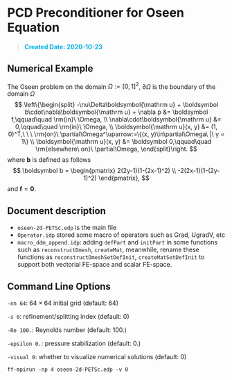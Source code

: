 # PCD Preconditioner for Oseen Equation

> <font color=ligblue>**Created Date: 2020-10-23**</font>

## Numerical Example

The Oseen problem on the domain $\Omega:=[0,1]^2$, $\partial\Omega$ is the boundary of the domain $\Omega$
$$
\left\{\begin{split}
-\nu\Delta\boldsymbol{\mathrm u} + \boldsymbol b\cdot\nabla\boldsymbol{\mathrm u} + \nabla p &= \boldsymbol f,\qquad\quad \rm{in}\ \Omega, \\
\nabla\cdot\boldsymbol{\mathrm u} &= 0,\qquad\quad \rm{in}\ \Omega, \\
\boldsymbol{\mathrm u}(x, y) &= (1, 0)^T,\ \ \ \rm{on}\ \partial\Omega^\uparrow:=\{(x, y)\in\partial\Omega\ |\ y = 1\} \\
\boldsymbol{\mathrm u}(x, y) &= \boldsymbol 0,\qquad\quad \rm{elsewhere\ on}\ \partial\Omega,
\end{split}\right.
$$
where $\boldsymbol b$ is defined as follows
$$
\boldsymbol b = \begin{pmatrix}
2(2y-1)(1-(2x-1)^2) \\
-2(2x-1)(1-(2y-1)^2)
\end{pmatrix},
$$
and $\boldsymbol f = \boldsymbol 0$.

## Document description

- `oseen-2d-PETSc.edp` is the main file
- `Operator.idp` stored some macro of operators such as Grad, UgradV, etc
- `macro_ddm_append.idp`: adding `defPart` and `initPart` in some functions such as `reconstructDmesh`, `createMat`, meanwhile, rename these functions as `reconstructDmeshSetDefInit`, `createMatSetDefInit` to support both vectorial FE-space and scalar FE-space.

## Command Line Options

`-nn 64`: $64\times 64$ initial grid (default: $64$)

`-s 0`: refinement/splitting index (default: $0$)

`-Re 100.`: Reynolds number (default: $100.$)

`-epsilon 0.`: pressure stabilization (default: $0.$)

`-visual 0`: whether to visualize numerical solutions (default: $0$)

`ff-mpirun -np 4 oseen-2d-PETSc.edp -v 0`
